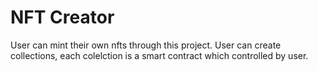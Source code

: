 # NFT Creator

User can mint their own nfts through this project. User can create collections, each colelction is a smart contract which controlled by user.